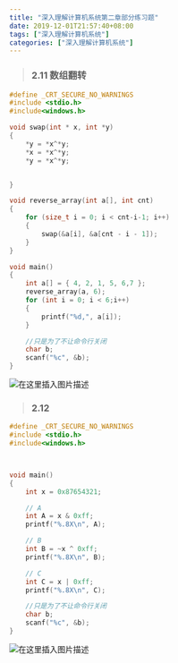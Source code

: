 ```yaml
---
title: "深入理解计算机系统第二章部分练习题"
date: 2019-12-01T21:57:40+08:00
tags: ["深入理解计算机系统"]
categories: ["深入理解计算机系统"]
---
```


<!--more-->


>### 2.11 数组翻转

```c++
#define _CRT_SECURE_NO_WARNINGS
#include <stdio.h>
#include<windows.h>

void swap(int * x, int *y)
{
	*y = *x^*y;
	*x = *x^*y;
	*y = *x^*y;


}

void reverse_array(int a[], int cnt)
{
	for (size_t i = 0; i < cnt-i-1; i++)
	{
		swap(&a[i], &a[cnt - i - 1]);
	}
}

void main()
{
	int a[] = { 4, 2, 1, 5, 6,7 };
	reverse_array(a, 6);
	for (int i = 0; i < 6;i++)
	{
		printf("%d,", a[i]);
	}

	//只是为了不让命令行关闭
	char b;
	scanf("%c", &b);
}

```


  
![在这里插入图片描述](https://img-blog.csdn.net/20180926225601280?watermark/2/text/aHR0cHM6Ly9ibG9nLmNzZG4ubmV0L2NvZGluZ3JpdmVy/font/5a6L5L2T/fontsize/400/fill/I0JBQkFCMA==/dissolve/70)

>### 2.12
```c++
#define _CRT_SECURE_NO_WARNINGS
#include <stdio.h>
#include<windows.h>



void main()
{
	int x = 0x87654321;

	// A
	int A = x & 0xff;
	printf("%.8X\n", A);

	// B
	int B = ~x ^ 0xff;
	printf("%.8X\n", B);

	// C
	int C = x | 0xff;
	printf("%.8X\n", C);

	//只是为了不让命令行关闭
	char b;
	scanf("%c", &b);
}
```
  
![在这里插入图片描述](https://img-blog.csdn.net/20180926230549410?watermark/2/text/aHR0cHM6Ly9ibG9nLmNzZG4ubmV0L2NvZGluZ3JpdmVy/font/5a6L5L2T/fontsize/400/fill/I0JBQkFCMA==/dissolve/70)